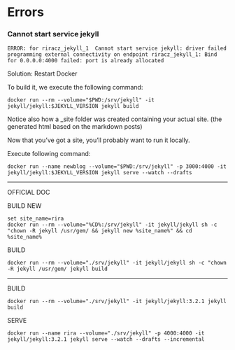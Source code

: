 
# Errors

### Cannot start service jekyll

```shell
ERROR: for riracz_jekyll_1  Cannot start service jekyll: driver failed programming external connectivity on endpoint riracz_jekyll_1: Bind for 0.0.0.0:4000 failed: port is already allocated
```

Solution:
Restart Docker



To build it, we execute the following command:

```shell
docker run --rm --volume="$PWD:/srv/jekyll" -it jekyll/jekyll:$JEKYLL_VERSION jekyll build
```

Notice also how a _site folder was created containing your actual site. (the generated html based on the markdown posts)

Now that you’ve got a site, you’ll probably want to run it locally.

Execute following command:

```shell
docker run --name newblog --volume="$PWD:/srv/jekyll" -p 3000:4000 -it jekyll/jekyll:$JEKYLL_VERSION jekyll serve --watch --drafts
```

---

OFFICIAL DOC

BUILD NEW
```shell
set site_name=rira
docker run --rm --volume="%CD%:/srv/jekyll" -it jekyll/jekyll sh -c "chown -R jekyll /usr/gem/ && jekyll new %site_name%" && cd %site_name%
```

BUILD
```shell
docker run --rm --volume="./srv/jekyll" -it jekyll/jekyll sh -c "chown -R jekyll /usr/gem/ jekyll build
```

---

BUILD
```shell
docker run --rm --volume="./srv/jekyll" -it jekyll/jekyll:3.2.1 jekyll build
```

SERVE
```shell
docker run --name rira --volume="./srv/jekyll" -p 4000:4000 -it jekyll/jekyll:3.2.1 jekyll serve --watch --drafts --incremental
```
